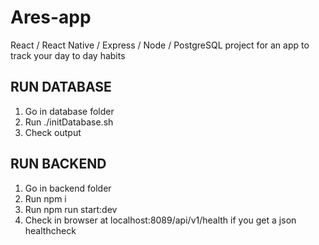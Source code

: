 # Ares-app
React / React Native / Express / Node / PostgreSQL project for an app to track your day to day habits

## RUN DATABASE

1. Go in database folder
2. Run ./initDatabase.sh
3. Check output

## RUN BACKEND

1. Go in backend folder
2. Run npm i
3. Run npm run start:dev
4. Check in browser at localhost:8089/api/v1/health if you get a json healthcheck
